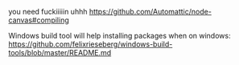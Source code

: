 you need fuckiiiiin uhhh https://github.com/Automattic/node-canvas#compiling

Windows build tool will help installing packages when on windows: https://github.com/felixrieseberg/windows-build-tools/blob/master/README.md
